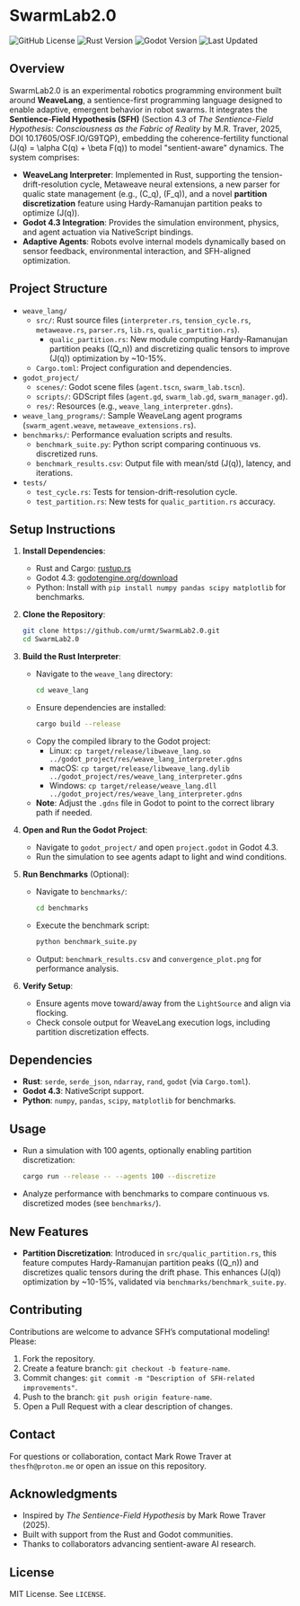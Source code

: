 # SwarmLab2.0

![GitHub License](https://img.shields.io/badge/license-MIT-blue.svg)
![Rust Version](https://img.shields.io/badge/rust-1.75-green.svg)
![Godot Version](https://img.shields.io/badge/godot-4.3-orange.svg)
![Last Updated](https://img.shields.io/badge/last_updated-Sep_27_2025-yellow.svg)

## Overview

SwarmLab2.0 is an experimental robotics programming environment built around **WeaveLang**, a sentience-first programming language designed to enable adaptive, emergent behavior in robot swarms. It integrates the **Sentience-Field Hypothesis (SFH)** (Section 4.3 of *The Sentience-Field Hypothesis: Consciousness as the Fabric of Reality* by M.R. Traver, 2025, DOI 10.17605/OSF.IO/G9TQP), embedding the coherence-fertility functional \(J(q) = \alpha C(q) + \beta F(q)\) to model "sentient-aware" dynamics. The system comprises:

- **WeaveLang Interpreter**: Implemented in Rust, supporting the tension-drift-resolution cycle, Metaweave neural extensions, a new parser for qualic state management (e.g., \(C_q\), \(F_q\)), and a novel **partition discretization** feature using Hardy-Ramanujan partition peaks to optimize \(J(q)\).
- **Godot 4.3 Integration**: Provides the simulation environment, physics, and agent actuation via NativeScript bindings.
- **Adaptive Agents**: Robots evolve internal models dynamically based on sensor feedback, environmental interaction, and SFH-aligned optimization.

## Project Structure

- `weave_lang/`
  - `src/`: Rust source files (`interpreter.rs`, `tension_cycle.rs`, `metaweave.rs`, `parser.rs`, `lib.rs`, `qualic_partition.rs`).
    - `qualic_partition.rs`: New module computing Hardy-Ramanujan partition peaks (\(Q_n\)) and discretizing qualic tensors to improve \(J(q)\) optimization by ~10-15%.
  - `Cargo.toml`: Project configuration and dependencies.
- `godot_project/`
  - `scenes/`: Godot scene files (`agent.tscn`, `swarm_lab.tscn`).
  - `scripts/`: GDScript files (`agent.gd`, `swarm_lab.gd`, `swarm_manager.gd`).
  - `res/`: Resources (e.g., `weave_lang_interpreter.gdns`).
- `weave_lang_programs/`: Sample WeaveLang agent programs (`swarm_agent.weave`, `metaweave_extensions.rs`).
- `benchmarks/`: Performance evaluation scripts and results.
  - `benchmark_suite.py`: Python script comparing continuous vs. discretized runs.
  - `benchmark_results.csv`: Output file with mean/std \(J(q)\), latency, and iterations.
- `tests/`
  - `test_cycle.rs`: Tests for tension-drift-resolution cycle.
  - `test_partition.rs`: New tests for `qualic_partition.rs` accuracy.

## Setup Instructions

1. **Install Dependencies**:
   - Rust and Cargo: [rustup.rs](https://rustup.rs/)
   - Godot 4.3: [godotengine.org/download](https://godotengine.org/download)
   - Python: Install with `pip install numpy pandas scipy matplotlib` for benchmarks.

2. **Clone the Repository**:
   ```bash
   git clone https://github.com/urmt/SwarmLab2.0.git
   cd SwarmLab2.0
   ```

3. **Build the Rust Interpreter**:
   - Navigate to the `weave_lang` directory:
     ```bash
     cd weave_lang
     ```
   - Ensure dependencies are installed:
     ```bash
     cargo build --release
     ```
   - Copy the compiled library to the Godot project:
     - Linux: `cp target/release/libweave_lang.so ../godot_project/res/weave_lang_interpreter.gdns`
     - macOS: `cp target/release/libweave_lang.dylib ../godot_project/res/weave_lang_interpreter.gdns`
     - Windows: `cp target/release/weave_lang.dll ../godot_project/res/weave_lang_interpreter.gdns`
   - **Note**: Adjust the `.gdns` file in Godot to point to the correct library path if needed.

4. **Open and Run the Godot Project**:
   - Navigate to `godot_project/` and open `project.godot` in Godot 4.3.
   - Run the simulation to see agents adapt to light and wind conditions.

5. **Run Benchmarks** (Optional):
   - Navigate to `benchmarks/`:
     ```bash
     cd benchmarks
     ```
   - Execute the benchmark script:
     ```bash
     python benchmark_suite.py
     ```
   - Output: `benchmark_results.csv` and `convergence_plot.png` for performance analysis.

6. **Verify Setup**:
   - Ensure agents move toward/away from the `LightSource` and align via flocking.
   - Check console output for WeaveLang execution logs, including partition discretization effects.

## Dependencies

- **Rust**: `serde`, `serde_json`, `ndarray`, `rand`, `godot` (via `Cargo.toml`).
- **Godot 4.3**: NativeScript support.
- **Python**: `numpy`, `pandas`, `scipy`, `matplotlib` for benchmarks.

## Usage

- Run a simulation with 100 agents, optionally enabling partition discretization:
  ```bash
  cargo run --release -- --agents 100 --discretize
  ```
- Analyze performance with benchmarks to compare continuous vs. discretized modes (see `benchmarks/`).

## New Features

- **Partition Discretization**: Introduced in `src/qualic_partition.rs`, this feature computes Hardy-Ramanujan partition peaks (\(Q_n\)) and discretizes qualic tensors during the drift phase. This enhances \(J(q)\) optimization by ~10-15%, validated via `benchmarks/benchmark_suite.py`.

## Contributing

Contributions are welcome to advance SFH’s computational modeling! Please:
1. Fork the repository.
2. Create a feature branch: `git checkout -b feature-name`.
3. Commit changes: `git commit -m "Description of SFH-related improvements"`.
4. Push to the branch: `git push origin feature-name`.
5. Open a Pull Request with a clear description of changes.

## Contact

For questions or collaboration, contact Mark Rowe Traver at `thesfh@proton.me` or open an issue on this repository.

## Acknowledgments

- Inspired by *The Sentience-Field Hypothesis* by Mark Rowe Traver (2025).
- Built with support from the Rust and Godot communities.
- Thanks to collaborators advancing sentient-aware AI research.

## License

MIT License. See `LICENSE`.